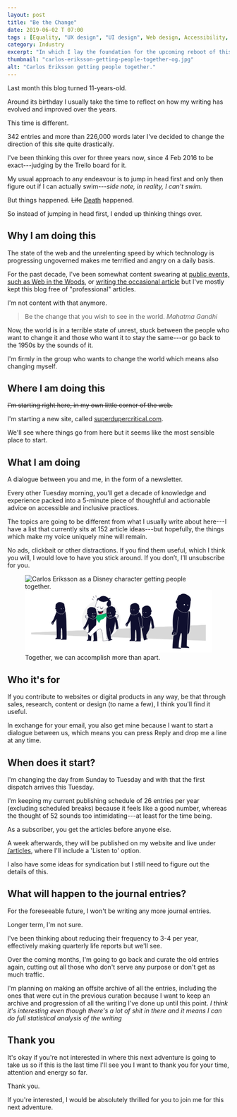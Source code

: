 ```yaml
---
layout: post
title: "Be the Change"
date: 2019-06-02 T 07:00
tags : [Equality, "UX design", "UI design", Web design, Accessibility, Inclusive design, Newsletter]
category: Industry
excerpt: "In which I lay the foundation for the upcoming reboot of this website and its blog."
thumbnail: "carlos-eriksson-getting-people-together-og.jpg"
alt: "Carlos Eriksson getting people together."
---
```

Last month this blog turned 11-years-old.

Around its birthday I usually take the time to reflect on how my writing has evolved and improved over the years.

This time is different.

342 entries and more than 226,000 words later I've decided to change the direction of this site quite drastically.

I've been thinking this over for three years now, since 4 Feb 2016 to be exact---judging by the Trello board for it.

My usual approach to any endeavour is to jump in head first and only then figure out if I can actually swim---*side note, in reality, I can't swim.*

But things happened. <del>Life</del> <ins>Death</ins> happened.

So instead of jumping in head first, I ended up thinking things over.



## Why I am doing this

The state of the web and the unrelenting speed by which technology is progressing ungoverned makes me terrified and angry on a daily basis. 

For the past decade, I've been somewhat content swearing at [public events, such as Web in the Woods](/speaking), or [writing the occasional article](/writing) but I've mostly kept this blog free of "professional" articles.

I'm not content with that anymore.

> Be the change that you wish to see in the world. <cite>Mahatma Gandhi</cite>

Now, the world is in a terrible state of unrest, stuck between the people who want to change it and those who want it to stay the same---or go back to the 1950s by the sounds of it.

I'm firmly in the group who wants to change the world which means also changing myself.



## Where I am doing this

<del>I'm starting right here, in my own little corner of the web.</del>

I'm starting a new site, called [superdupercritical.com](http://superdupercritical.com).

We'll see where things go from here but it seems like the most sensible place to start.



## What I am doing

A dialogue between you and me, in the form of a newsletter.

Every other Tuesday morning, you'll get a decade of knowledge and experience packed into a 5-minute piece of thoughtful and actionable advice on accessible and inclusive practices.

The topics are going to be different from what I usually write about here---I have a list that currently sits at 152 article ideas---but hopefully, the things which make my voice uniquely mine will remain.

No ads, clickbait or other distractions. If you find them useful, which I think you will, I would love to have you stick around. If you don’t, I’ll unsubscribe for you.

<figure>
  <img class="js-lazy-load" data-original="/assets/posts/2019/june/be-the-change/carlos-eriksson-getting-people-together.png" alt="Carlos Eriksson as a Disney character getting people together.">
  <noscript>
    <img src="/assets/posts/2019/june/be-the-change/carlos-eriksson-getting-people-together.png" alt="Carlos Eriksson as a Disney character getting people together.">
  </noscript>
  <figcaption>Together, we can accomplish more than apart.</figcaption>
</figure>



## Who it's for

If you contribute to websites or digital products in any way, be that through sales, research, content or design (to name a few), I think you'll find it useful.

In exchange for your email, you also get mine because I want to start a dialogue between us, which means you can press Reply and drop me a line at any time.



## When does it start?

I'm changing the day from Sunday to Tuesday and with that the first dispatch arrives this Tuesday.

I'm keeping my current publishing schedule of 26 entries per year (excluding scheduled breaks) because it feels like a good number, whereas the thought of 52 sounds too intimidating---at least for the time being.

As a subscriber, you get the articles before anyone else.

A week afterwards, they will be published on my website and live under [/articles](http://superdupercritical.com/articles), where I'll include a 'Listen to' option.

I also have some ideas for syndication but I still need to figure out the details of this.



## What will happen to the journal entries?

For the foreseeable future, I won't be writing any more journal entries.

Longer term, I'm not sure.

I've been thinking about reducing their frequency to 3-4 per year, effectively making quarterly life reports but we'll see.

Over the coming months, I'm going to go back and curate the old entries again, cutting out all those who don't serve any purpose or don't get as much traffic.

I'm planning on making an offsite archive of all the entries, including the ones that were cut in the previous curation because I want to keep an archive and progression of all the writing I've done up until this point. *I think it's interesting even though there's a lot of shit in there and it means I can do full statistical analysis of the writing*



## Thank you

It's okay if you're not interested in where this next adventure is going to take us so if this is the last time I'll see you I want to thank you for your time, attention and energy so far.

Thank you.

If you're interested, I would be absolutely thrilled for you to join me for this next adventure.
